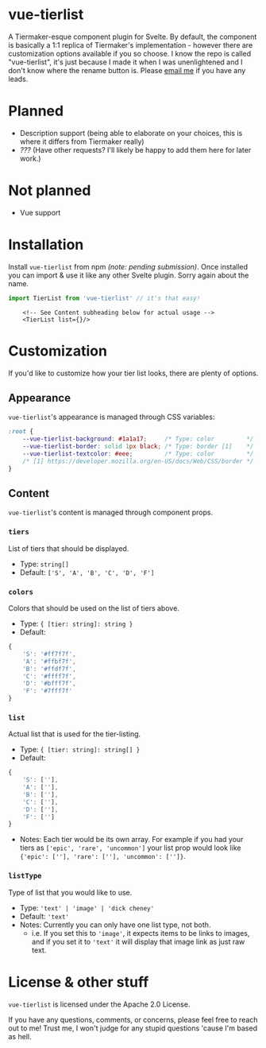 # vue-tierlist

A Tiermaker-esque component plugin for Svelte. By default, the component is basically a 1:1 replica of Tiermaker's implementation - however there are customization options available if you so choose. I know the repo is called "vue-tierlist", it's just because I made it when I was unenlightened and I don't know where the rename button is. Please [email me](mailto:tilda@crouton.net) if you have any leads.

# Planned
- Description support (being able to elaborate on your choices, this is where it differs from Tiermaker really)
- *???* (Have other requests? I'll likely be happy to add them here for later work.)

# Not planned
- Vue support

# Installation

Install `vue-tierlist` from npm *(note: pending submission)*. Once installed you can import & use it like any other Svelte plugin. Sorry again about the name.

```js
import TierList from 'vue-tierlist' // it's that easy!
```

```svelte
    <!-- See Content subheading below for actual usage -->
    <TierList list={}/>
```

# Customization

If you'd like to customize how your tier list looks, there are plenty of options.

## Appearance
`vue-tierlist`'s appearance is managed through CSS variables:
```css
:root {
    --vue-tierlist-background: #1a1a17;     /* Type: color         */
    --vue-tierlist-border: solid 1px black; /* Type: border [1]    */
    --vue-tierlist-textcolor: #eee;         /* Type: color         */
    /* [1] https://developer.mozilla.org/en-US/docs/Web/CSS/border */
}
```

## Content
`vue-tierlist`'s content is managed through component props.

### `tiers`
List of tiers that should be displayed.
- Type: `string[]`
- Default: `['S', 'A', 'B', 'C', 'D', 'F']`

### `colors`
Colors that should be used on the list of tiers above.
- Type: `{ [tier: string]: string }`
- Default:
```js
{
    'S': '#ff7f7f',
    'A': '#ffbf7f',
    'B': '#ffdf7f',
    'C': '#ffff7f',
    'D': '#bfff7f',
    'F': '#7fff7f'
}
```

### `list`
Actual list that is used for the tier-listing.
- Type: `{ [tier: string]: string[] }`
- Default: 
```js
{
    'S': [''],
    'A': [''],
    'B': [''],
    'C': [''],
    'D': [''],
    'F': ['']
}
```
- Notes: Each tier would be its own array. For example if you had your tiers as `['epic', 'rare', 'uncommon']` your list prop would look like `{'epic': [''], 'rare': [''], 'uncommon': ['']}`.

### `listType`
Type of list that you would like to use.
- Type: `'text' | 'image' | 'dick cheney'`
- Default: `'text'`
- Notes: Currently you can only have one list type, not both.
  - i.e. If you set this to `'image'`, it expects items to be links to images, and if you set it to `'text'` it will display that image link as just raw text.

# License & other stuff
`vue-tierlist` is licensed under the Apache 2.0 License.

If you have any questions, comments, or concerns, please feel free to reach out to me! Trust me, I won't judge for any stupid questions 'cause I'm based as hell.
